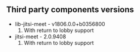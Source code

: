 ## Third party components versions
* lib-jitsi-meet - v1806.0.0+b0356800<br>
  1. With return to lobby support
* jitsi-meet - 2.0.9408<br>
  1. With return to lobby support

